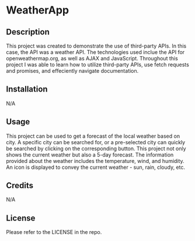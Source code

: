 # WeatherApp

## Description

This project was created to demonstrate the use of third-party APIs. In this case, the API was a weather API. The technologies used inclue the API for openweathermap.org, as well as AJAX and JavaScript. Throughout this project I was able to learn how to utilize third-party APIs, use fetch requests and promises, and effeciently navigate documentation.

## Installation

N/A

## Usage

This project can be used to get a forecast of the local weather based on city. A specific city can be searched for, or a pre-selected city can quickly be searched by clicking on the corresponding button. This project not only shows the current weather but also a 5-day forecast. The information provided about the weather includes the temperature, wind, and humidity. An icon is displayed to convey the current weather - sun, rain, cloudy, etc.

## Credits

N/A

## License

Please refer to the LICENSE in the repo.